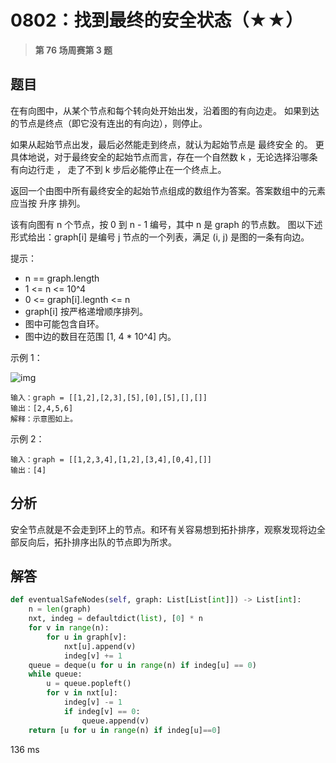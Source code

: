 # 0802：找到最终的安全状态（★★）


> **第 76 场周赛第 3 题**

## 题目

在有向图中，从某个节点和每个转向处开始出发，沿着图的有向边走。
如果到达的节点是终点（即它没有连出的有向边），则停止。

如果从起始节点出发，最后必然能走到终点，就认为起始节点是 最终安全 的。
更具体地说，对于最终安全的起始节点而言，存在一个自然数 k ，无论选择沿哪条有向边行走 ，
走了不到 k 步后必能停止在一个终点上。

返回一个由图中所有最终安全的起始节点组成的数组作为答案。答案数组中的元素应当按 升序 排列。

该有向图有 n 个节点，按 0 到 n - 1 编号，其中 n 是 graph 的节点数。
图以下述形式给出：graph[i] 是编号 j 节点的一个列表，满足 (i, j) 是图的一条有向边。

提示：

- n == graph.length
- 1 <= n <= 10^4
- 0 <= graph[i].legnth <= n
- graph[i] 按严格递增顺序排列。
- 图中可能包含自环。
- 图中边的数目在范围 [1, 4 * 10^4] 内。

 
示例 1：

![img](https://s3-lc-upload.s3.amazonaws.com/uploads/2018/03/17/picture1.png)

    输入：graph = [[1,2],[2,3],[5],[0],[5],[],[]]
    输出：[2,4,5,6]
    解释：示意图如上。

示例 2：

    输入：graph = [[1,2,3,4],[1,2],[3,4],[0,4],[]]
    输出：[4]
     
## 分析

安全节点就是不会走到环上的节点。和环有关容易想到拓扑排序，观察发现将边全部反向后，拓扑排序出队的节点即为所求。

## 解答

```python
def eventualSafeNodes(self, graph: List[List[int]]) -> List[int]:
    n = len(graph)
    nxt, indeg = defaultdict(list), [0] * n
    for v in range(n):
        for u in graph[v]:
            nxt[u].append(v)
            indeg[v] += 1
    queue = deque(u for u in range(n) if indeg[u] == 0)
    while queue:
        u = queue.popleft()
        for v in nxt[u]:
            indeg[v] -= 1
            if indeg[v] == 0:
                queue.append(v)
    return [u for u in range(n) if indeg[u]==0]
```
136 ms

